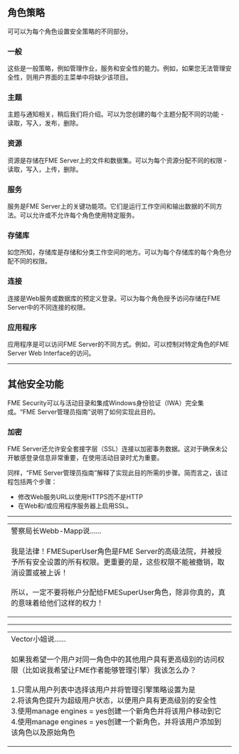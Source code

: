   <div id="readme" class="readme blob instapaper_body">
    <article class="markdown-body entry-content" itemprop="text"><h2><a id="user-content-role-policies" class="anchor" aria-hidden="true" href="./1.13.SecurityPolicies.md#role-policies"></a><font style="vertical-align: inherit;"><font style="vertical-align: inherit;">角色策略</font></font></h2>
<p><font style="vertical-align: inherit;"><font style="vertical-align: inherit;">可可以为每个角色设置安全策略的不同部分。</font></font></p>
<h3><a id="user-content-general" class="anchor" aria-hidden="true" href="./1.13.SecurityPolicies.md#general"></a><font style="vertical-align: inherit;"><font style="vertical-align: inherit;">一般</font></font></h3>
<p><font style="vertical-align: inherit;"><font style="vertical-align: inherit;">这些是一般策略，例如管理作业，服务和安全性的能力。</font><font style="vertical-align: inherit;">例如，如果您无法管理安全性，则用户界面的主菜单中将缺少该项目。</font></font></p>
<h3><a id="user-content-topics" class="anchor" aria-hidden="true" href="./1.13.SecurityPolicies.md#topics"></a><font style="vertical-align: inherit;"><font style="vertical-align: inherit;">主题</font></font></h3>
<p><font style="vertical-align: inherit;"><font style="vertical-align: inherit;">主题与通知相关，稍后我们将介绍。</font><font style="vertical-align: inherit;">可以为您创建的每个主题分配不同的功能 - 读取，写入，发布，删除。</font></font></p>
<h3><a id="user-content-resources" class="anchor" aria-hidden="true" href="./1.13.SecurityPolicies.md#resources"></a><font style="vertical-align: inherit;"><font style="vertical-align: inherit;">资源</font></font></h3>
<p><font style="vertical-align: inherit;"><font style="vertical-align: inherit;">资源是存储在FME Server上的文件和数据集。</font><font style="vertical-align: inherit;">可以为每个资源分配不同的权限 - 读取，写入，上传，删除。</font></font></p>
<h3><a id="user-content-services" class="anchor" aria-hidden="true" href="./1.13.SecurityPolicies.md#services"></a><font style="vertical-align: inherit;"><font style="vertical-align: inherit;">服务</font></font></h3>
<p><font style="vertical-align: inherit;"><font style="vertical-align: inherit;">服务是FME Server上的关键功能项。</font><font style="vertical-align: inherit;">它们是运行工作空间和输出数据的不同方法。</font><font style="vertical-align: inherit;">可以允许或不允许每个角色使用特定服务。</font></font></p>
<h3><a id="user-content-repositories" class="anchor" aria-hidden="true" href="./1.13.SecurityPolicies.md#repositories"></a><font style="vertical-align: inherit;"><font style="vertical-align: inherit;">存储库</font></font></h3>
<p><font style="vertical-align: inherit;"><font style="vertical-align: inherit;">如您所知，存储库是存储和分类工作空间的地方。</font><font style="vertical-align: inherit;">可以为每个存储库的每个角色分配不同的权限。</font></font></p>
<h3><a id="user-content-connections" class="anchor" aria-hidden="true" href="./1.13.SecurityPolicies.md#connections"></a><font style="vertical-align: inherit;"><font style="vertical-align: inherit;">连接</font></font></h3>
<p><font style="vertical-align: inherit;"><font style="vertical-align: inherit;">连接是Web服务或数据库的预定义登录。</font><font style="vertical-align: inherit;">可以为每个角色授予访问存储在FME Server中的不同连接的权限。</font></font></p>
<h3><a id="user-content-applications" class="anchor" aria-hidden="true" href="./1.13.SecurityPolicies.md#applications"></a><font style="vertical-align: inherit;"><font style="vertical-align: inherit;">应用程序</font></font></h3>
<p><font style="vertical-align: inherit;"><font style="vertical-align: inherit;">应用程序是可以访问FME Server的不同方式。</font><font style="vertical-align: inherit;">例如，可以控制对特定角色的FME Server Web Interface的访问。</font></font></p>
<hr>
<h2><a id="user-content-other-security-functions" class="anchor" aria-hidden="true" href="./1.13.SecurityPolicies.md#other-security-functions"></a><font style="vertical-align: inherit;"><font style="vertical-align: inherit;">其他安全功能</font></font></h2>
<p><font style="vertical-align: inherit;"><font style="vertical-align: inherit;">FME Security可以与活动目录和集成Windows身份验证（IWA）完全集成。</font><font style="vertical-align: inherit;">“FME Server管理员指南”说明了如何实现此目的。</font></font></p>
<h3><a id="user-content-encryption" class="anchor" aria-hidden="true" href="./1.13.SecurityPolicies.md#encryption"></a><font style="vertical-align: inherit;"><font style="vertical-align: inherit;">加密</font></font></h3>
<p><font style="vertical-align: inherit;"><font style="vertical-align: inherit;">FME Server还允许安全套接字层（SSL）连接以加密事务数据。</font><font style="vertical-align: inherit;">这对于确保未公开敏感登录信息非常重要，在使用活动目录时尤为重要。</font></font></p>
<p><font style="vertical-align: inherit;"><font style="vertical-align: inherit;">同样，“FME Server管理员指南”解释了实现此目的所需的步骤。</font><font style="vertical-align: inherit;">简而言之，该过程包括两个步骤：</font></font></p>
<ul>
<li><font style="vertical-align: inherit;"><font style="vertical-align: inherit;">修改Web服务URL以使用HTTPS而不是HTTP</font></font></li>
<li><font style="vertical-align: inherit;"><font style="vertical-align: inherit;">在Web和/或应用程序服务器上启用SSL。</font></font></li>
</ul>
<hr>
<table>
<tbody><tr>
<td>
<i></i><font style="vertical-align: inherit;"><font style="vertical-align: inherit;">
警察局长Webb-Mapp说......
</font></font></td>
</tr>
<tr>
<td><font style="vertical-align: inherit;"><font style="vertical-align: inherit;">

我是法律！</font><font style="vertical-align: inherit;">FMESuperUser角色是FME Server的高级法院，并被授予所有安全设置的所有权限。</font><font style="vertical-align: inherit;">更重要的是，这些权限不能被撤销，取消设置或被上诉！
</font></font><br><br><font style="vertical-align: inherit;"><font style="vertical-align: inherit;">所以，一定不要将帐户分配给FMESuperUser角色，除非你真的，真的意味着给他们这样的权力！

</font></font></td>
</tr>
</tbody></table>
<hr>

<table>
<tbody><tr>
<td>
<i></i><font style="vertical-align: inherit;"><font style="vertical-align: inherit;">
Vector小姐说......
</font></font></td>
</tr>
<tr>
<td><font style="vertical-align: inherit;"><font style="vertical-align: inherit;">

如果我希望一个用户对同一角色中的其他用户具有更高级别的访问权限（比如说我希望让FME作者能够管理引擎）我该怎么办？
</font></font><br><br><font style="vertical-align: inherit;"><font style="vertical-align: inherit;">1.只需从用户列表中选择该用户并将管理引擎策略设置为是
 </font></font><br><font style="vertical-align: inherit;"><font style="vertical-align: inherit;">2.将该角色提升为超级用户状态，以便用户具有更高级别的安全性
 </font></font><br><font style="vertical-align: inherit;"><font style="vertical-align: inherit;">3.使用manage engines = yes创建一个新角色并将该用户移动到它
 </font></font><br><font style="vertical-align: inherit;"><font style="vertical-align: inherit;">4.使用manage engines = yes创建一个新角色，并将该用户添加到该角色以及原始角色

</font></font></td>
</tr>
</tbody></table>
</article>
  </div>
